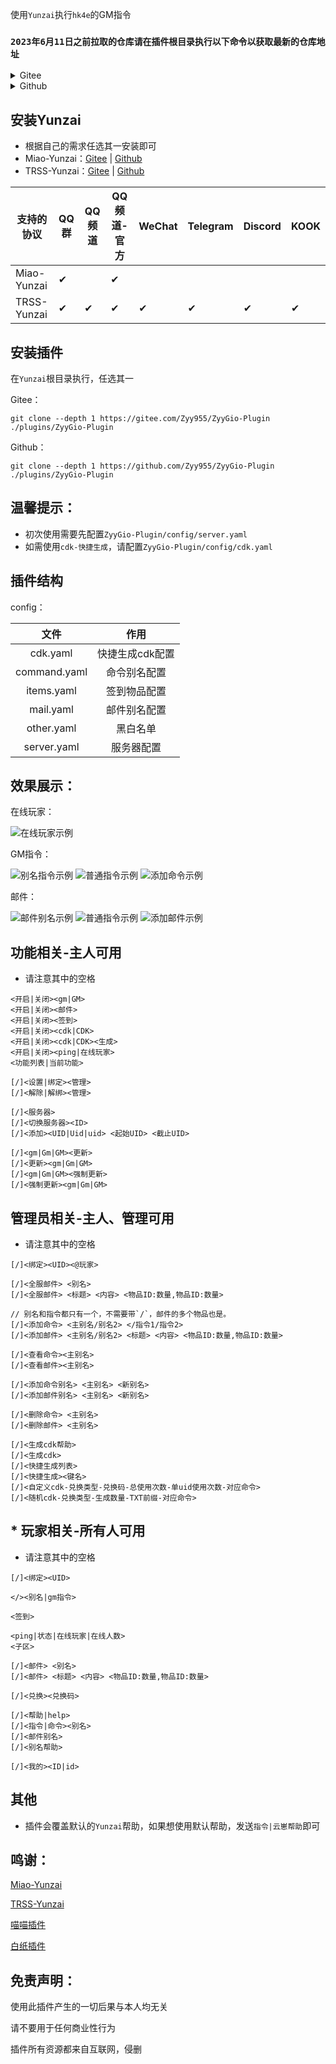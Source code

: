 使用`Yunzai`执行`hk4e`的GM指令

### `2023年6月11日之前拉取的仓库请在插件根目录执行以下命令以获取最新的仓库地址`

<details><summary>Gitee</summary>

 ```
git remote set-url origin https://gitee.com/Zyy955/ZyyGio-Plugin.git && git pull
```
</details>

<details><summary>Github</summary>

```
git remote set-url origin https://github.com/Zyy955/ZyyGio-Plugin.git && git pull
```
</details>


## 安装Yunzai

* 根据自己的需求任选其一安装即可
* Miao-Yunzai：[Gitee](https://gitee.com/yoimiya-kokomi/Miao-Yunzai) | [Github](https://github.com/yoimiya-kokomi/Miao-Yunzai)
* TRSS-Yunzai：[Gitee](https://gitee.com/TimeRainStarSky/Yunzai) | [Github](https://github.com/TimeRainStarSky/Yunzai)

| 支持的协议       | QQ群 | QQ频道 | QQ频道-官方 | WeChat | Telegram | Discord | KOOK |
|-------------|-----|------|---------|--------|----------|---------|------|
| Miao-Yunzai | ✔   |      | ✔       |        |          |         |      |
| TRSS-Yunzai | ✔   | ✔    | ✔       | ✔      | ✔        | ✔       | ✔    |

## 安装插件

在`Yunzai`根目录执行，任选其一

Gitee：
```
git clone --depth 1 https://gitee.com/Zyy955/ZyyGio-Plugin ./plugins/ZyyGio-Plugin
```

Github：
```
git clone --depth 1 https://github.com/Zyy955/ZyyGio-Plugin ./plugins/ZyyGio-Plugin
```
## 温馨提示：
* 初次使用需要先配置`ZyyGio-Plugin/config/server.yaml`
* 如需使用`cdk-快捷生成`，请配置`ZyyGio-Plugin/config/cdk.yaml`

## 插件结构

config：

| 文件           | 作用        |
|:------------:|:---------:|
| cdk.yaml     | 快捷生成cdk配置 |
| command.yaml | 命令别名配置    |
| items.yaml   | 签到物品配置    |
| mail.yaml    | 邮件别名配置    |
| other.yaml   | 黑白名单      |
| server.yaml  | 服务器配置     |


## 效果展示：

在线玩家：

![在线玩家示例](https://i.328888.xyz/2023/05/13/iuRFgt.png)

GM指令：

![别名指令示例](https://i.328888.xyz/2023/04/30/iKq4VU.png)
![普通指令示例](https://i.328888.xyz/2023/04/30/iKqAbv.png)
![添加命令示例](https://i.328888.xyz/2023/05/13/iuRGKJ.png)

邮件：

![邮件别名示例](https://i.328888.xyz/2023/04/30/iKYK3N.png)
![普通指令示例](https://i.328888.xyz/2023/04/30/iKqUQy.png)
![添加邮件示例](https://i.328888.xyz/2023/05/13/iuRhUc.png)



## 功能相关-主人可用
* 请注意其中的空格
```
<开启|关闭><gm|GM>
<开启|关闭><邮件>
<开启|关闭><签到>
<开启|关闭><cdk|CDK>
<开启|关闭><cdk|CDK><生成>
<开启|关闭><ping|在线玩家>
<功能列表|当前功能>

[/]<设置|绑定><管理>
[/]<解除|解绑><管理>

[/]<服务器>
[/]<切换服务器><ID>
[/]<添加><UID|Uid|uid> <起始UID> <截止UID>

[/]<gm|Gm|GM><更新>
[/]<更新><gm|Gm|GM>
[/]<gm|Gm|GM><强制更新>
[/]<强制更新><gm|Gm|GM>
```


## 管理员相关-主人、管理可用
* 请注意其中的空格
```
[/]<绑定><UID><@玩家>

[/]<全服邮件> <别名>
[/]<全服邮件> <标题> <内容> <物品ID:数量,物品ID:数量>

// 别名和指令都只有一个，不需要带`/`，邮件的多个物品也是。
[/]<添加命令> <主别名/别名2> </指令1/指令2>
[/]<添加邮件> <主别名/别名2> <标题> <内容> <物品ID:数量,物品ID:数量>

[/]<查看命令><主别名>
[/]<查看邮件><主别名>

[/]<添加命令别名> <主别名> <新别名>
[/]<添加邮件别名> <主别名> <新别名>

[/]<删除命令> <主别名>
[/]<删除邮件> <主别名>

[/]<生成cdk帮助>
[/]<生成cdk>
[/]<快捷生成列表>
[/]<快捷生成><键名>
[/]<自定义cdk-兑换类型-兑换码-总使用次数-单uid使用次数-对应命令>
[/]<随机cdk-兑换类型-生成数量-TXT前缀-对应命令>
```


## * 玩家相关-所有人可用
* 请注意其中的空格
```
[/]<绑定><UID>

</><别名|gm指令>

<签到>

<ping|状态|在线玩家|在线人数>
<子区>

[/]<邮件> <别名>
[/]<邮件> <标题> <内容> <物品ID:数量,物品ID:数量>

[/]<兑换><兑换码>

[/]<帮助|help>
[/]<指令|命令><别名>
[/]<邮件别名>
[/]<别名帮助>

[/]<我的><ID|id>
```

## 其他

* 插件会覆盖默认的`Yunzai`帮助，如果想使用默认帮助，发送`指令|云崽帮助`即可

## 鸣谢：
[Miao-Yunzai](https://github.com/yoimiya-kokomi/Miao-Yunzai)

[TRSS-Yunzai](https://github.com/TimeRainStarSky/Yunzai)

[喵喵插件](https://github.com/yoimiya-kokomi/miao-plugin)

[白纸插件](https://github.com/HeadmasterTan/zhi-plugin)

## 免责声明：
使用此插件产生的一切后果与本人均无关

请不要用于任何商业性行为

插件所有资源都来自互联网，侵删
